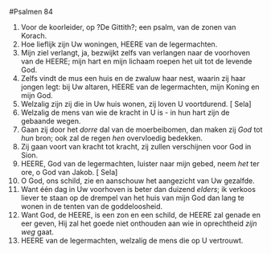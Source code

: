 #Psalmen 84
1. Voor de koorleider, op ?De Gittith?; een psalm, van de zonen van Korach. 
2. Hoe lieflijk zijn Uw woningen, HEERE van de legermachten. 
3. Mijn ziel verlangt, ja, bezwijkt zelfs van verlangen naar de voorhoven van de HEERE; mijn hart en mijn lichaam roepen het uit tot de levende God. 
4. Zelfs vindt de mus een huis en de zwaluw haar nest, waarin zij haar jongen legt: bij Uw altaren, HEERE van de legermachten, mijn Koning en mijn God. 
5. Welzalig zijn zij die in Uw huis wonen, zij loven U voortdurend. [ Sela] 
6. Welzalig de mens van wie de kracht in U is - in hun hart zijn de gebaande wegen. 
7. Gaan zij door het *dorre* dal van de moerbeibomen, dan maken zij *God* tot *hun* bron; ook zal de regen *hen* overvloedig bedekken. 
8. Zij gaan voort van kracht tot kracht, zij zullen verschijnen voor God in Sion. 
9. HEERE, God van de legermachten, luister naar mijn gebed, neem *het* ter ore, o God van Jakob. [ Sela] 
10. O God, ons schild, zie en aanschouw het aangezicht van Uw gezalfde. 
11. Want één dag in Uw voorhoven is beter dan duizend *elders*; ik verkoos liever te staan op de drempel van het huis van mijn God dan lang te wonen in de tenten van de goddeloosheid. 
12. Want God, de HEERE, is een zon en een schild, de HEERE zal genade en eer geven, Hij zal het goede niet onthouden aan wie in oprechtheid *zijn weg* gaat. 
13. HEERE van de legermachten, welzalig de mens die op U vertrouwt.
